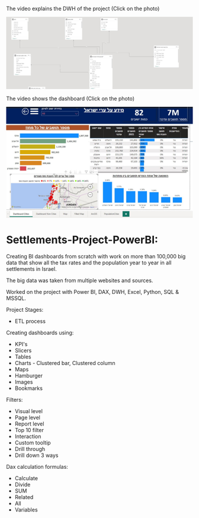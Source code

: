 The video explains the DWH of the project (Click on the photo)

[![DimFact](https://github.com/Developer122436/Settlements/blob/main/DWH.JPG)](https://youtu.be/DOJCN270vGo)

The video shows the dashboard (Click on the photo)

[![Dashboard](https://github.com/Developer122436/Settlements/blob/main/Photo.JPG)](https://youtu.be/vdtQVExOuWQ)


# Settlements-Project-PowerBI:

Creating BI dashboards from scratch with work on more than 100,000 big data that show all the tax rates and the population year to year in all settlements in Israel.

The big data was taken from multiple websites and sources.

Worked on the project with Power BI, DAX, DWH, Excel, Python, SQL & MSSQL.

Project Stages:
* ETL process

Creating dashboards using:
* KPI's
* Slicers
* Tables
* Charts - Clustered bar, Clustered column
* Maps
* Hamburger
* Images
* Bookmarks
  
Filters:
* Visual level
* Page level
* Report level
* Top 10 filter
* Interaction
* Custom tooltip
* Drill through
* Drill down 3 ways


Dax calculation formulas:
* Calculate
* Divide
* SUM
* Related
* All
* Variables



